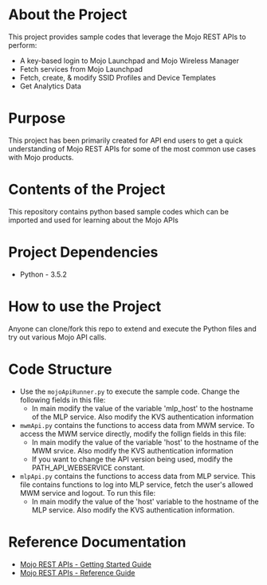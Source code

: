 # About the Project
This project provides sample codes that leverage the Mojo REST APIs to perform:
* A key-based login to Mojo Launchpad and Mojo Wireless Manager
* Fetch services from Mojo Launchpad
* Fetch, create, & modify SSID Profiles and Device Templates
* Get Analytics Data

# Purpose
This project has been primarily created for API end users to get a quick understanding of Mojo REST APIs for some of the most common use cases with Mojo products.

# Contents of the Project
This repository contains python based sample codes which can be imported and used for learning about the Mojo APIs

# Project Dependencies
* Python - 3.5.2

# How to use the Project
Anyone can clone/fork this repo to extend and execute the Python files and try out various Mojo API calls.

# Code Structure
* Use the `mojoApiRunner.py` to execute the sample code. Change the following fields in this file:
  - In main modify the value of the variable 'mlp_host' to the hostname of the MLP service. Also modify the KVS authentication information
* `mwmApi.py` contains the functions to access data from MWM service. To access the MWM service directly, modify the follign fields in this file:
  - In main modify the value of the variable 'host' to the hostname of the MWM srvice. Also modify the KVS authentication information
  - If you want to change the API version being used, modify the PATH_API_WEBSERVICE constant.
* `mlpApi.py` contains the functions to access data from MLP service. This file contains functions to log into MLP service, fetch the user's allowed MWM service and logout. To run this file:
  - In main modify the value of the 'host' variable to the hostname of the MLP service. Also modify the KVS authentication information.


# Reference Documentation
* [Mojo REST APIs - Getting Started Guide](https://support.mojonetworks.com/support/solutions/articles/9000124630-getting-started-with-mojo-rest-apis)
* [Mojo REST APIs - Reference Guide](http://prod.mojonetworks.com/WebAPI/source/)
